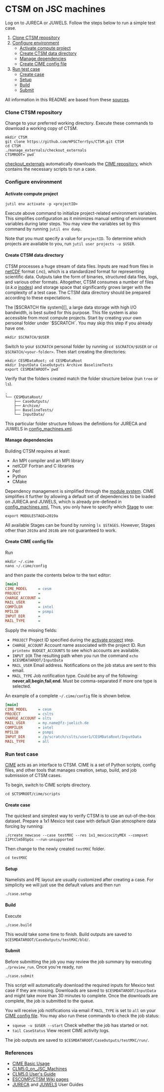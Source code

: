 # CTSM on JSC machines

Log on to JURECA or JUWELS. Follow the steps below to run a simple test case. 

  1. [Clone CTSM repository](#clone-ctsm-repository)
  2. [Configure environment](#configure-environment)
      * [Activate compute project](#activate-compute-project)
      * [Create CTSM data directory](#create-ctsm-data-directory)
      * [Manage dependencies](#manage-dependencies)
      * [Create CIME config file](#create-cime-config-file)
  3. [Run test case](#run-test-case)
      * [Create case](#create-case)
      * [Setup](#setup)
      * [Build](#build)
      * [Submit](#submit)

All information in this README are based from these [sources](#references).

### Clone CTSM repository

Change to your preferred working directory. Execute these commands to download a working copy of CTSM.

```Shell
mkdir CTSM
git clone https://github.com/HPSCTerrSys/CTSM.git CTSM
cd CTSM
./manage_externals/checkout_externals
CTSMROOT=`pwd`
```

[checkout_externals][] automatically downloads the [CIME repository][], which contains the necessary scripts to run a case. 

### Configure environment

#### Activate compute project

```
jutil env activate -p <projectID>
```

Execute above command to initialize project-related environment variables. This simplifies configuration as it minimizes manual setting of environment variables during later steps. You may view the variables set by this command by running `jutil env dump`.

Note that you must specify a value for `projectID`. To determine which projects are available to you, run `jutil user projects -u $USER`.
    
#### Create CTSM data directory

CTSM processes a huge stream of data files. Inputs are read from files in [netCDF][] format (.nc), which is a standardized format for representing scientific data. Outputs take the form of binaries, structured data files, logs, and various other formats. Altogether, CTSM consumes a number of files (*a.k.a* [inodes][]) and storage space that significantly grows larger with the complexity of a test case. The CTSM data directory should be prepared according to these expectations.

The [$SCRATCH file system][], a large data storage with high I/O bandwidth, is best suited for this purpose. This file system is also accessible from most compute projects. Start by creating your own personal folder under `$SCRATCH`. You may skip this step if you already have one.

```Shell
mkdir $SCRATCH/$USER
```

Switch to your `$SCRATCH` personal folder by running `cd $SCRATCH/$USER` or `cd $SCRATCH/<your-folder>`. Then start creating the directories:

```Shell
mkdir CESMDataRoot; cd CESMDataRoot
mkdir InputData CaseOutputs Archive BaselineTests
export CESMDATAROOT=`pwd`
```

Verify that the folders created match the folder structure below (run `tree` or `ls`).

```
.
└── CESMDataRoot/
    ├── CaseOutputs/
    ├── Archive/
    ├── BaselineTests/
    └── InputData/
```

This particular folder structure follows the definitions for JURECA and JUWELS in [config_machines.xml][].

#### Manage dependencies

Building CTSM requires at least:

* An MPI compiler and an MPI library
* netCDF Fortran and C libraries
* Perl 
* Python
* CMake

Dependency management is simplified through the [module system][]. CIME simplifies it further by allowing a default set of dependencies to be loaded on JURECA and JUWELS, which is already pre-defined in [config_machines.xml.][] Thus, you only have to specify which [Stage][] to use:

```Shell
export MODULESTAGE=2019a
```

All available Stages can be found by running `ls $STAGES`. However, Stages other than `2019a` and `2018b` are not guaranteed to work. 

#### Create CIME config file

Run

```Shell
mkdir ~/.cime
nano ~/.cime/config
```

and then paste the contents below to the text editor:

```ini
[main]
CIME_MODEL     = cesm
PROJECT        = 
CHARGE_ACCOUNT = 
MAIL_USER      = 
COMPILER       = intel
MPILIB         = psmpi
INPUT_DIR      = 
MAIL_TYPE      = 
```

Supply the missing fields:

* `PROJECT` Project ID specified during the [activate project](#activate-project) step.
* `CHARGE_ACCOUNT` Account name associated with the project ID. Run `printenv BUDGET_ACCOUNTS` to see which accounts are available.
* `INPUT_DIR` The resulting path when you run the command `echo $CESMDATAROOT/InputData`
* `MAIL_USER` Email address. Notifications on the job status are sent to this email.
* `MAIL_TYPE` Job notification type. Could be any of the following: **never**,**all**,**begin**,**fail**,**end**. Must be comma-separated if more one type is selected.

An example of a complete `~/.cime/config` file is shown below.

```ini
[main]
CIME_MODEL     = cesm
PROJECT        = cslts
CHARGE_ACCOUNT = slts
MAIL_USER      = my.name@fz-juelich.de
COMPILER       = intel
MPILIB         = psmpi
INPUT_DIR      = /p/scratch/cslts/user1/CESMDataRoot/InputData
MAIL_TYPE      = all
```

### Run test case 

[CIME] acts as an interface to CTSM. CIME is a set of Python scripts, config files, and other tools that manages creation, setup, build, and job submission of CTSM cases.

To begin, switch to CIME scripts directory.

```Shell
cd $CTSMROOT/cime/scripts
```

#### Create case

The quickest and simplest way to verify CTSM is to use an out-of-the-box dataset. Prepare a 1x1 Mexico test case with default Qian atmosphere data forcing by running:

```
./create_newcase --case testMXC --res 1x1_mexicocityMEX --compset I1PtClm50SpGs --run-unsupported
```

Then change to the newly created `testMXC` folder.

```Shell
cd testMXC
```

#### Setup

Namelists and PE layout are usually customized after creating a case. For simplicity we will just use the default values and then run

```
./case.setup
```

#### Build

Execute 

```
./case.build
```

This would take some time to finish. Build outputs are saved to `$CESMDATAROOT/CaseOutputs/testMXC/bld/`.

#### Submit

Before submitting the job you may review the job summary by executing `./preview_run`. Once you're ready, run

```
./case.submit
```

This script will automatically download the required inputs for Mexico test case if they are missing. Downloads are saved to `$CESMDATAROOT/InputData` and might take more than 30 minutes to complete. Once the downloads are complete, the job is submitted to the queue. 

You will receive job notifications via email if `MAIL_TYPE` is set to `all` on your [CIME config file](#create-cime-config-file). You may also run these commands to check the job status:

* `squeue -u $USER --start` Check whether the job has started or not.
* `tail CaseStatus` View recent CIME activity logs.

The job outputs are saved to `$CESMDATAROOT/CaseOutputs/testMXC/run/`.

### References

* [CIME Basic Usage](https://esmci.github.io/cime/versions/master/html/users_guide/index.html)
* [CLM5.0_on_JSC_Machines](https://icg4geo.icg.kfa-juelich.de/SoftwareTools/CLM5.0_on_JSC_Machines)
* [CLM5.0 User's Guide](https://escomp.github.io/ctsm-docs/doc/build/html/users_guide/index.html)
* [ESCOMP/CTSM Wiki pages](https://github.com/ESCOMP/CTSM/wiki)
* [JURECA](https://apps.fz-juelich.de/jsc/hps/jureca/index.html#) and [JUWELS](https://apps.fz-juelich.de/jsc/hps/juwels/index.html#) User Guides 

[checkout_externals]: manage_externals/checkout_externals/README.md
[netCDF]: https://www.unidata.ucar.edu/software/netcdf/docs/faq.html
[inodes]: https://unix.stackexchange.com/a/117094
[$SCRATCH file system]: https://www.fz-juelich.de/SharedDocs/FAQs/IAS/JSC/EN/JUST/FAQ_00_File_systems.html
[CIME repository]: https://github.com/HPSCTerrSys/cime
[config_machines.xml]: https://github.com/HPSCTerrSys/cime/blob/master/config/cesm/machines/config_machines.xml#L1546
[module system]: https://www.fz-juelich.de/ias/jsc/EN/Expertise/Supercomputers/JURECA/Software/Software_node.html
[config_machines.xml.]: https://github.com/HPSCTerrSys/cime/blob/master/config/cesm/machines/config_machines.xml#L1563
[Stage]: https://www.fz-juelich.de/ias/jsc/EN/Expertise/Supercomputers/JURECA/Software/Software.html?nn=1803760#Stages
[CIME]: https://esmci.github.io/cime/versions/master/html/what_cime/index.html#what-is-cime
